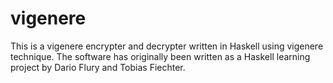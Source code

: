 # vigenere
This is a vigenere encrypter and decrypter written in Haskell using vigenere technique. The software has originally been written as a Haskell learning project by Dario Flury and Tobias Fiechter.
